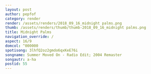 ```yaml
---
layout: post
author: pepfof
category: render
render: /assets/renders/2018_09_16_midnight palms.png
thumb: /assets/renders/thumb/thumb-2018_09_16_midnight palms.png
title: Midnight Palms
navigation_override: /
aspect: 16/9
domcol: ^000000
spotisong: 3lhfQ2oz2gmdo6qxKeE76i
songname: Summer Moved On - Radio Edit; 2004 Remaster
songautr: a-ha
postid: 55
---
```


<!--USER BEGIN 1-->

<!--USER END 1-->

<!--more-->
<!--USER BEGIN 2-->

<!--USER END 2-->

